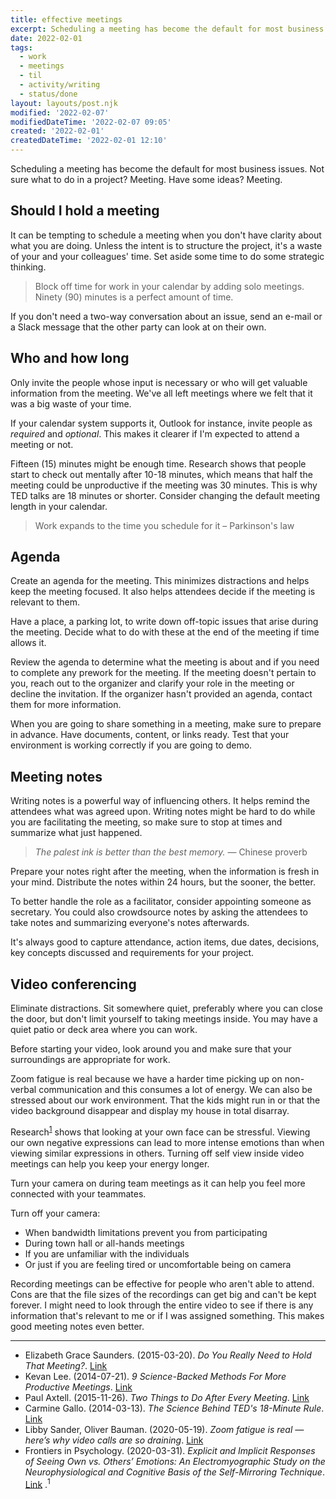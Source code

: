 ```yaml
---
title: effective meetings
excerpt: Scheduling a meeting has become the default for most business issues. Not sure what to do in a project? Meeting. Have some ideas? Meeting.
date: 2022-02-01
tags:
  - work
  - meetings
  - til
  - activity/writing
  - status/done
layout: layouts/post.njk
modified: '2022-02-07'
modifiedDateTime: '2022-02-07 09:05'
created: '2022-02-01'
createdDateTime: '2022-02-01 12:10'
---
```


Scheduling a meeting has become the default for most business issues. Not sure what to do in a project? Meeting. Have some ideas? Meeting.

## Should I hold a meeting

It can be tempting to schedule a meeting when you don't have clarity about what you are doing. Unless the intent is to structure the project, it's a waste of your and your colleagues' time. Set aside some time to do some strategic thinking.

> Block off time for work in your calendar by adding solo meetings. Ninety (90) minutes is a perfect amount of time.

If you don't need a two-way conversation about an issue, send an e-mail or a Slack message that the other party can look at on their own.

## Who and how long

Only invite the people whose input is necessary or who will get valuable information from the meeting. We've all left meetings where we felt that it was a big waste of your time.

If your calendar system supports it, Outlook for instance, invite people as _required_ and _optional_. This makes it clearer if I'm expected to attend a meeting or not.

Fifteen (15) minutes might be enough time. Research shows that people start to check out mentally after 10-18 minutes, which means that half the meeting could be unproductive if the meeting was 30 minutes. This is why TED talks are 18 minutes or shorter. Consider changing the default meeting length in your calendar.

> Work expands to the time you schedule for it – Parkinson's law

## Agenda

Create an agenda for the meeting. This minimizes distractions and helps keep the meeting focused. It also helps attendees decide if the meeting is relevant to them.

Have a place, a parking lot, to write down off-topic issues that arise during the meeting. Decide what to do with these at the end of the meeting if time allows it.

Review the agenda to determine what the meeting is about and if you need to complete any prework for the meeting. If the meeting doesn't pertain to you, reach out to the organizer and clarify your role in the meeting or decline the invitation. If the organizer hasn't provided an agenda, contact them for more information.

When you are going to share something in a meeting, make sure to prepare in advance. Have documents, content, or links ready. Test that your environment is working correctly if you are going to demo.

## Meeting notes

Writing notes is a powerful way of influencing others. It helps remind the attendees what was agreed upon. Writing notes might be hard to do while you are facilitating the meeting, so make sure to stop at times and summarize what just happened.

> _The palest ink is better than the best memory._ — Chinese proverb

Prepare your notes right after the meeting, when the information is fresh in your mind. Distribute the notes within 24 hours, but the sooner, the better.

To better handle the role as a facilitator, consider appointing someone as secretary. You could also crowdsource notes by asking the attendees to take notes and summarizing everyone's notes afterwards.

It's always good to capture attendance, action items, due dates, decisions, key concepts discussed and requirements for your project.

## Video conferencing

Eliminate distractions. Sit somewhere quiet, preferably where you can close the door, but don't limit yourself to taking meetings inside. You may have a quiet patio or deck area where you can work.

Before starting your video, look around you and make sure that your surroundings are appropriate for work.

Zoom fatigue is real because we have a harder time picking up on non-verbal communication and this consumes a lot of energy. We can also be stressed about our work environment. That the kids might run in or that the video background disappear and display my house in total disarray.

Research<sup><a href="#ref-1">1</a></sup> shows that looking at your own face can be stressful. Viewing our own negative expressions can lead to more intense emotions than when viewing similar expressions in others. Turning off self view inside video meetings can help you keep your energy longer.

Turn your camera on during team meetings as it can help you feel more connected with your teammates.

Turn off your camera:

- When bandwidth limitations prevent you from participating
- During town hall or all-hands meetings
- If you are unfamiliar with the individuals
- Or just if you are feeling tired or uncomfortable being on camera

Recording meetings can be effective for people who aren't able to attend. Cons are that the file sizes of the recordings can get big and can't be kept forever. I might need to look through the entire video to see if there is any information that's relevant to me or if I was assigned something. This makes good meeting notes even better.

---
- Elizabeth Grace Saunders. (2015-03-20). _Do You Really Need to Hold That Meeting?_. [Link](https://hbr.org/2015/03/do-you-really-need-to-hold-that-meeting)
- Kevan Lee. (2014-07-21). _9 Science-Backed Methods For More Productive Meetings_. [Link](https://www.fastcompany.com/3033232/9-science-backed-methods-for-more-productive-meetings)
- Paul Axtell. (2015-11-26). _Two Things to Do After Every Meeting_. [Link](https://hbr.org/2015/11/two-things-to-do-after-every-meeting)
- Carmine Gallo. (2014-03-13). _The Science Behind TED's 18-Minute Rule_. [Link](https://www.linkedin.com/pulse/20140313205730-5711504-the-science-behind-ted-s-18-minute-rule)
- Libby Sander, Oliver Bauman. (2020-05-19). _Zoom fatigue is real — here’s why video calls are so draining_. [Link](https://ideas.ted.com/zoom-fatigue-is-real-heres-why-video-calls-are-so-draining/)
- Frontiers in Psychology. (2020-03-31). _Explicit and Implicit Responses of Seeing Own vs. Others’ Emotions: An Electromyographic Study on the Neurophysiological and Cognitive Basis of the Self-Mirroring Technique_. [Link](https://www.frontiersin.org/articles/10.3389/fpsyg.2020.00433/full) .<sup><a id="ref-1">1</a></sup>